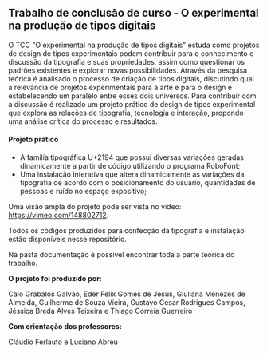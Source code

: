 ## Trabalho de conclusão de curso - O experimental na produção de tipos digitais

O TCC "O experimental na produção de tipos digitais" estuda como projetos de design de tipos experimentais podem contribuir para o conhecimento e discussão da tipografia e suas propriedades, assim como questionar os padrões existentes e explorar novas possibilidades. Através da pesquisa teórica é analisado o processo de criação de tipos digitais, discutindo qual a relevância de projetos experimentais para a arte e para o design e estabelecendo um paralelo entre esses dois universos. Para contribuir com a discussão é realizado um projeto prático de design de tipos experimental que explora as relações de tipografia, tecnologia e interação, propondo uma análise crítica do processo e resultados.

#### Projeto prático
- A familía tipográfica U+2194 que possui diversas variações geradas dinamicamente a partir de código utilizando o programa RoboFont;
- Uma instalação interativa que altera dinamicamente as variações da tipografia de acordo com o posicionamento do usuário, quantidades de pessoas e ruído no espaço expositivo;

Uma visão ampla do projeto pode ser vista no vídeo: https://vimeo.com/148802712.

Todos os códigos produzidos para confecção da tipografia e instalação estão disponíveis nesse repositório.

Na pasta documentação é possível encontrar toda a parte teórica do trabalho.

**O projeto foi produzido por:**

Caio Grabalos Galvão,
Eder Felix Gomes de Jesus,
Giuliana Menezes de Almeida,
Guilherme de Souza Vieira,
Gustavo Cesar Rodrigues Campos,
Jéssica Breda Alves Teixeira e
Thiago Correia Guerreiro

**Com orientação dos professores:**

Cláudio Ferlauto e Luciano Abreu
